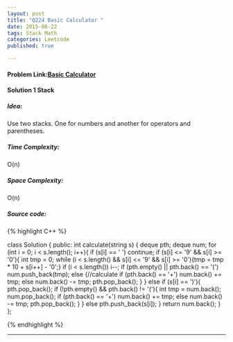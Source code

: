 ```yaml
---
layout: post
title: "Q224 Basic Calculator "
date: 2015-06-22
tags: Stack Math
categories: Leetcode
published: true

---
```

#### Problem Link:[Basic Calculator ](https://leetcode.com/problems/basic-calculator/) 

#### Solution 1 Stack

##### Idea:

Use two stacks. One for numbers and another for operators and parentheses.

##### Time Complexity:
O(n)

##### Space Complexity:
O(n)

##### Source code:
{% highlight C++ %}

class Solution {
public:
    int calculate(string s) {
        deque<char> pth;
        deque<int> num;
        for (int i = 0; i < s.length(); i++){
            if (s[i] == ' ') continue;
            if (s[i] <= '9' && s[i] >= '0'){
                int tmp = 0;
                while (i < s.length() && s[i] <= '9' && s[i] >= '0'){tmp = tmp * 10 + s[i++] - '0';}
                if (i < s.length()) i--;
                if (pth.empty() || pth.back() == '(')
                    num.push_back(tmp);
                else {//calculate
                    if (pth.back() == '+')
                        num.back() += tmp;
                    else
                        num.back() -= tmp;
                    pth.pop_back();
                }
            }
            else if (s[i] == ')'){
                pth.pop_back();
                if (!pth.empty() && pth.back() != '('){
                    int tmp = num.back();
                    num.pop_back();
                    if (pth.back() == '+')
                        num.back() += tmp;
                    else
                        num.back() -= tmp;
                    pth.pop_back();
                }
            }
            else
                pth.push_back(s[i]);
        }
        return num.back();
    }
};

{% endhighlight %}

---


